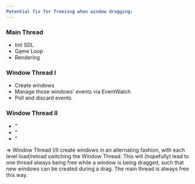 ```yaml
---
Potential fix for freezing when window dragging:
---
```


### Main Thread
- Init SDL
- Game Loop
- Rendering

### Window Thread I
- Create windows
- Manage those windows' events via EventWatch
- Poll and discard events

### Window Thread II
- "
- "
- "

=> Window Thread I/II create windows in an alternating fashion, with each level load/reload switching the Window Thread. This will (hopefully) lead to one thread always being free while a window is being dragged, such that new windows can be created during a drag. The main thread is always free this way.